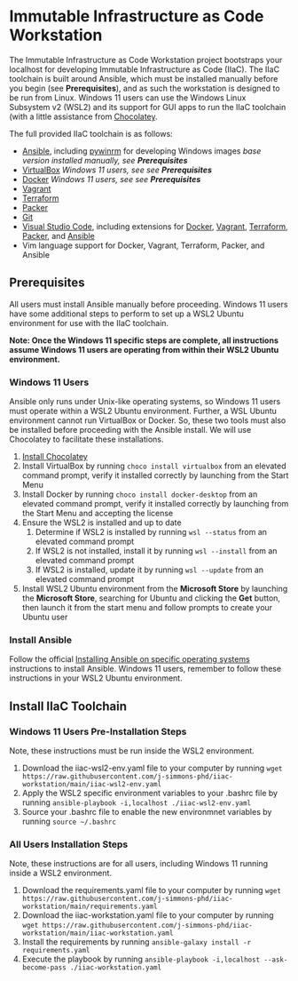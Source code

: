 # Immutable Infrastructure as Code Workstation

The Immutable Infrastructure as Code Workstation project bootstraps your localhost for developing Immutable Infrastructure as Code (IIaC). The IIaC toolchain is built around Ansible, which must be installed manually before you begin (see **Prerequisites**), and as such the workstation is designed to be run from Linux.  Windows 11 users can use the Windows Linux Subsystem v2 (WSL2) and its support for GUI apps to run the IIaC toolchain (with a little assistance from [Chocolatey](https://chocolatey.org/).

The full provided IIaC toolchain is as follows:

- [Ansible](https://www.ansible.com/), including [pywinrm](https://github.com/diyan/pywinrm) for developing Windows images *base version installed manually, see **Prerequisites***
- [VirtualBox](https://www.virtualbox.org/) *Windows 11 users, see see **Prerequisites***
- [Docker](https://www.docker.com/) *Windows 11 users, see see **Prerequisites***
- [Vagrant](https://www.vagrantup.com)
- [Terraform](https://www.terraform.io/)
- [Packer](https://www.packer.io/)
- [Git](https://git-scm.com/)
- [Visual Studio Code](https://code.visualstudio.com/), including extensions for [Docker](https://marketplace.visualstudio.com/items?itemName=ms-azuretools.vscode-docker), [Vagrant](https://marketplace.visualstudio.com/items?itemName=marcostazi.VS-code-vagrantfile), [Terraform](https://marketplace.visualstudio.com/items?itemName=HashiCorp.terraform), [Packer](https://marketplace.visualstudio.com/items?itemName=4ops.packer), and [Ansible](https://marketplace.visualstudio.com/items?itemName=tomaciazek.ansible)
- Vim language support for Docker, Vagrant, Terraform, Packer, and Ansible

## Prerequisites

All users must install Ansible manually before proceeding.  Windows 11 users have some additional steps to perform to set up a WSL2 Ubuntu environment for use with the IIaC toolchain.

**Note: Once the Windows 11 specific steps are complete, all instructions assume Windows 11 users are operating from within their WSL2 Ubuntu environment.**

### Windows 11 Users

Ansible only runs under Unix-like operating systems, so Windows 11 users must operate within a WSL2 Ubuntu environment.  Further, a WSL Ubuntu environment cannot run VirtualBox or Docker.  So, these two tools must also be installed before proceeding with the Ansible install.  We will use Chocolatey to facilitate these installations.

1. [Install Chocolatey](https://chocolatey.org/install)
1. Install VirtualBox by running `choco install virtualbox` from an elevated command prompt, verify it installed correctly by launching from the Start Menu
1. Install Docker by running  `choco install docker-desktop` from an elevated command prompt, verify it installed correctly by launching from the Start Menu and accepting the license
1. Ensure the WSL2 is installed and up to date
    1. Determine if WSL2 is installed by running `wsl --status` from an elevated command prompt
    1. If WSL2 is not installed, install it by running `wsl --install` from an elevated command prompt
    1. If WSL2 is installed, update it by running `wsl --update` from an elevated command prompt
1. Install WSL2 Ubuntu environment from the **Microsoft Store** by launching the **Microsoft Store**, searching for Ubuntu and clicking the **Get** button, then launch it from the start menu and follow prompts to create your Ubuntu user

### Install Ansible

Follow the official [Installing Ansible on specific operating systems](https://docs.ansible.com/ansible/latest/installation_guide/intro_installation.html#installing-ansible-on-specific-operating-systems) instructions to install Ansible.  Windows 11 users, remember to follow these instructions in your WSL2 Ubuntu environment.

## Install IIaC Toolchain

### Windows 11 Users Pre-Installation Steps

Note, these instructions must be run inside the WSL2 environment.

1. Download the iiac-wsl2-env.yaml file to your computer by running `wget https://raw.githubusercontent.com/j-simmons-phd/iiac-workstation/main/iiac-wsl2-env.yaml`
1. Apply the WSL2 specific environment variables to your .bashrc file by running `ansible-playbook -i,localhost ./iiac-wsl2-env.yaml`
1. Source your .bashrc file to enable the new environmnet variables by running `source ~/.bashrc`

### All Users Installation Steps

Note, these instructions are for all users, including Windows 11 running inside a WSL2 environment.

1. Download the requirements.yaml file to your computer by running `wget https://raw.githubusercontent.com/j-simmons-phd/iiac-workstation/main/requirements.yaml`
1. Download the iiac-workstation.yaml file to your computer by running `wget https://raw.githubusercontent.com/j-simmons-phd/iiac-workstation/main/iiac-workstation.yaml`
1. Install the requirements by running `ansible-galaxy install -r requirements.yaml`
1. Execute the playbook by running `ansible-playbook -i,localhost --ask-become-pass ./iiac-workstation.yaml`

